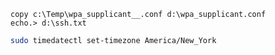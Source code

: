 

```
copy c:\Temp\wpa_supplicant__.conf d:\wpa_supplicant.conf
echo.> d:\ssh.txt
```


```bash
sudo timedatectl set-timezone America/New_York
```
